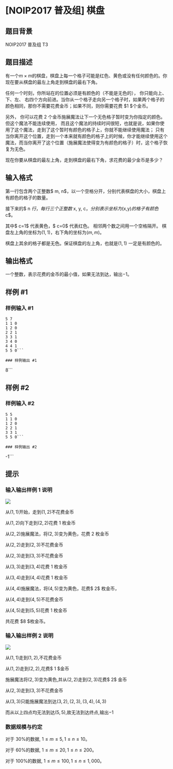 # [NOIP2017 普及组] 棋盘

## 题目背景

NOIP2017 普及组 T3

## 题目描述

有一个$m \times m$的棋盘，棋盘上每一个格子可能是红色、黄色或没有任何颜色的。你现在要从棋盘的最左上角走到棋盘的最右下角。

任何一个时刻，你所站在的位置必须是有颜色的（不能是无色的）， 你只能向上、 下、左、 右四个方向前进。当你从一个格子走向另一个格子时，如果两个格子的颜色相同，那你不需要花费金币；如果不同，则你需要花费 $1 $个金币。

另外， 你可以花费 $2$ 个金币施展魔法让下一个无色格子暂时变为你指定的颜色。但这个魔法不能连续使用， 而且这个魔法的持续时间很短，也就是说，如果你使用了这个魔法，走到了这个暂时有颜色的格子上，你就不能继续使用魔法； 只有当你离开这个位置，走到一个本来就有颜色的格子上的时候，你才能继续使用这个魔法，而当你离开了这个位置（施展魔法使得变为有颜色的格子）时，这个格子恢复为无色。

现在你要从棋盘的最左上角，走到棋盘的最右下角，求花费的最少金币是多少？


## 输入格式

第一行包含两个正整数$ m, n$，以一个空格分开，分别代表棋盘的大小，棋盘上有颜色的格子的数量。

接下来的$ n $行，每行三个正整数$ x, y, c$， 分别表示坐标为$(x,y)$的格子有颜色$ c$。

其中$ c=1$ 代表黄色，$ c=0$ 代表红色。 相邻两个数之间用一个空格隔开。 棋盘左上角的坐标为$(1, 1)$，右下角的坐标为$( m, m)$。

棋盘上其余的格子都是无色。保证棋盘的左上角，也就是$(1, 1)$ 一定是有颜色的。


## 输出格式

一个整数，表示花费的金币的最小值，如果无法到达，输出$-1$。


## 样例 #1

### 样例输入 #1
```
5 7
1 1 0
1 2 0
2 2 1
3 3 1
3 4 0
4 4 1
5 5 0```

### 样例输出 #1

```
8```

## 样例 #2

### 样例输入 #2
```
5 5
1 1 0
1 2 0
2 2 1
3 3 1
5 5 0```

### 样例输出 #2

```
-1```

## 提示

### 输入输出样例 1 说明

 ![](https://cdn.luogu.com.cn/upload/pic/10841.png) 

从$(1,1)$开始，走到$(1,2)$不花费金币

从$(1,2)$向下走到$(2,2)$花费 $1$ 枚金币

从$(2,2)$施展魔法，将$(2,3)$变为黄色，花费 $2$ 枚金币

从$(2,2)$走到$(2,3)$不花费金币

从$(2,3)$走到$(3,3)$不花费金币

从$(3,3)$走到$(3,4)$花费 $1$ 枚金币

从$(3,4)$走到$(4,4)$花费 $1$ 枚金币

从$(4,4)$施展魔法，将$(4,5)$变为黄色，花费$ 2$ 枚金币，

从$(4,4)$走到$(4,5)$不花费金币

从$(4,5)$走到$(5,5)$花费 $1$ 枚金币

共花费 $8 $枚金币。

### 输入输出样例 2 说明

 ![](https://cdn.luogu.com.cn/upload/pic/10842.png) 

从$( 1, 1)$走到$( 1, 2)$,不花费金币

从$( 1, 2)$走到$( 2, 2)$,花费$ 1 $金币

施展魔法将$( 2, 3)$变为黄色,并从$( 2, 2)$走到$( 2, 3)$花费$ 2$ 金币

从$( 2, 3)$走到$( 3, 3)$不花费金币

从$( 3, 3)$只能施展魔法到达$( 3, 2),( 2, 3),( 3, 4),( 4, 3)$

而从以上四点均无法到达$( 5, 5)$,故无法到达终点,输出$-1$

### 数据规模与约定

对于 $30\%$的数据, $1 ≤ m ≤ 5, 1 ≤ n ≤ 10$。

对于 $60\%$的数据, $1 ≤ m ≤ 20, 1 ≤ n ≤ 200$。

对于 $100\%$的数据, $1 ≤ m ≤ 100, 1 ≤ n ≤ 1,000$。

